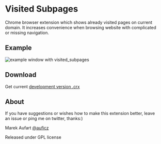 # Visited Subpages

Chrome browser extension which shows already visited pages on current domain. It increases convenience when browsing website with complicated or missing navigation.

## Example

![example window with visited_subpages](https://github.com/aufi/visited_subpages/example1.png)

## Download

Get current [development version .crx](https://github.com/aufi/visited_subpages/blob/master/visited_subpages.crx)

## About

If you have suggestions or wishes how to make this extension better, leave an issue or ping me on twitter, thanks:)

Marek Aufart [@auficz](https://twitter.com/auficz)

Released under GPL license
